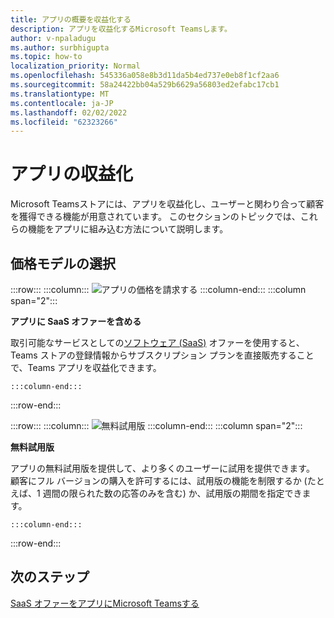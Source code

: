 ```yaml
---
title: アプリの概要を収益化する
description: アプリを収益化するMicrosoft Teamsします。
author: v-npaladugu
ms.author: surbhigupta
ms.topic: how-to
localization_priority: Normal
ms.openlocfilehash: 545336a058e8b3d11da5b4ed737e0eb8f1cf2aa6
ms.sourcegitcommit: 58a24422bb04a529b6629a56803ed2efabc17cb1
ms.translationtype: MT
ms.contentlocale: ja-JP
ms.lasthandoff: 02/02/2022
ms.locfileid: "62323266"
---
```

# <a name="monetize-your-app"></a>アプリの収益化

Microsoft Teamsストアには、アプリを収益化し、ユーザーと関わり合って顧客を獲得できる機能が用意されています。 このセクションのトピックでは、これらの機能をアプリに組み込む方法について説明します。

## <a name="choose-a-pricing-model"></a>価格モデルの選択

:::row:::
    :::column:::
        ![アプリの価格を請求する](~/assets/images/saas-offer/pricing-charge-price.png)
    :::column-end:::
    :::column span="2":::

**アプリに SaaS オファーを含める**

取引可能なサービスとしての[ソフトウェア (SaaS)](~/concepts/deploy-and-publish/appsource/prepare/include-saas-offer.md) オファーを使用すると、Teams ストアの登録情報からサブスクリプション プランを直接販売することで、Teams アプリを収益化できます。

    :::column-end:::
:::row-end:::

:::row:::
    :::column:::
![無料試用版](~/assets/images/saas-offer/pricing-free-trial.png)
    :::column-end:::
    :::column span="2":::

**無料試用版**

アプリの無料試用版を提供して、より多くのユーザーに試用を提供できます。 顧客にフル バージョンの購入を許可するには、試用版の機能を制限するか (たとえば、1 週間の限られた数の応答のみを含む) か、試用版の期間を指定できます。

    :::column-end:::
:::row-end:::

## <a name="next-step"></a>次のステップ

[SaaS オファーをアプリにMicrosoft Teamsする](~/concepts/deploy-and-publish/appsource/prepare/include-saas-offer.md)